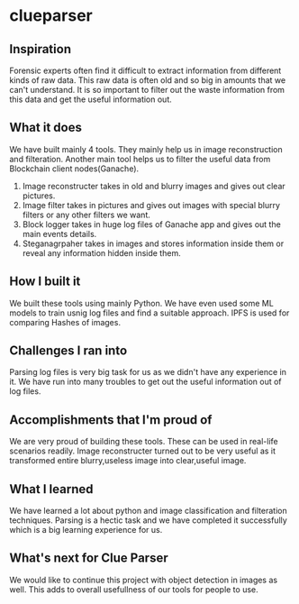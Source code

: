 # clueparser
## Inspiration
Forensic experts often find it difficult to extract information from different kinds of raw data. This raw data is often old and so big in amounts that we can't understand. It is so important to filter out the waste information from this data and get the useful information out.  
## What it does
We have built mainly 4 tools. They mainly help us in image reconstruction and filteration. Another main tool helps us to filter the useful data from Blockchain client nodes(Ganache). 

1) Image reconstructer takes in old and blurry images and gives out clear pictures.
2) Image filter takes in pictures and gives out images with special blurry filters or any other filters we want.
3) Block logger takes in huge log files of Ganache app and gives out the main events details.
4) Steganagrpaher takes in images and stores information inside them or reveal any information hidden inside them.
## How I built it
We built these tools using mainly Python. We have even used some ML models to train usnig log files and find a suitable approach. IPFS is used for comparing Hashes of images.

## Challenges I ran into
Parsing log files is very big task for us as we didn't have any experience in it. We have run into many troubles to get out the useful information out of log files. 
## Accomplishments that I'm proud of
We are very proud of building these tools. These can be used in real-life scenarios readily. Image reconstructer turned out to be very useful as it transformed entire blurry,useless image into clear,useful image.
## What I learned
We have learned a lot about python and image classification and filteration techniques. Parsing is a hectic task and we have completed it successfully which is a big learning experience for us.

## What's next for Clue Parser
We would like to continue this project with object detection in images as well. This adds to overall usefullness of our tools for people to use.
